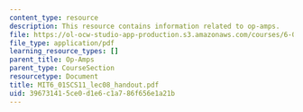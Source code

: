 ```yaml
---
content_type: resource
description: This resource contains information related to op-amps.
file: https://ol-ocw-studio-app-production.s3.amazonaws.com/courses/6-01sc-introduction-to-electrical-engineering-and-computer-science-i-spring-2011/396731415ce0d1e6c1a786f656e1a21b_MIT6_01SCS11_lec08_handout.pdf
file_type: application/pdf
learning_resource_types: []
parent_title: Op-Amps
parent_type: CourseSection
resourcetype: Document
title: MIT6_01SCS11_lec08_handout.pdf
uid: 39673141-5ce0-d1e6-c1a7-86f656e1a21b
---
```

